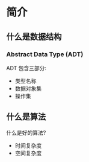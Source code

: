
# 简介

## 什么是数据结构


### Abstract Data Type (ADT)

ADT 包含三部分:
- 类型名称
- 数据对象集
- 操作集


## 什么是算法

什么是好的算法?
- 时间复杂度
- 空间复杂度
